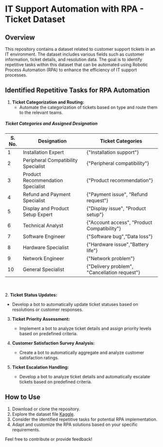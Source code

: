 # IT Support Automation with RPA - Ticket Dataset

## Overview

This repository contains a dataset related to customer support tickets in an IT environment. The dataset includes various fields such as customer information, ticket details, and resolution data. The goal is to identify repetitive tasks within this dataset that can be automated using Robotic Process Automation (RPA) to enhance the efficiency of IT support processes.


## Identified Repetitive Tasks for RPA Automation

1. **Ticket Categorization and Routing:**
   - Automate the categorization of tickets based on type and route them to the relevant teams.
##### Ticket Categories and Assigned Designation


| S. No. | Designation                          | Ticket Categories                                       |
|--------|--------------------------------------|---------------------------------------------------------|
| 1      | Installation Expert                  | {"Installation support"}                                |
| 2      | Peripheral Compatibility Specialist | {"Peripheral compatibility"}                           |
| 3      | Product Recommendation Specialist    | {"Product recommendation"}                              |
| 4      | Refund and Payment Specialist        | {"Payment issue", "Refund request"}     |
| 5      | Display and Product Setup Expert     | {"Display issue", "Product setup"}                      |
| 6      | Technical Analyst                    | {"Account access", "Product Compatibility"}             |
| 7      | Software Engineer                    | {"Software bug","Data loss"}                       |
| 8      | Hardware Specialist                  | {"Hardware issue","Battery life"}          |
| 9      | Network Engineer                      | {"Network problem"}                                     |
| 10     | General Specialist                   | {"Delivery problem", "Cancellation request"}            |

<br> <br/>
2. **Ticket Status Updates:**
   - Develop a bot to automatically update ticket statuses based on resolutions or customer responses.

3. **Ticket Priority Assessment:**
   - Implement a bot to analyze ticket details and assign priority levels based on predefined criteria.

4. **Customer Satisfaction Survey Analysis:**
   - Create a bot to automatically aggregate and analyze customer satisfaction ratings.

5. **Ticket Escalation Handling:**
   - Develop a bot to analyze ticket details and automatically escalate tickets based on predefined criteria.





## How to Use

1. Download or clone the repository.
2. Explore the dataset file [Kaggle](https://www.kaggle.com/datasets/suraj520/customer-support-ticket-dataset).
3. Consider the identified repetitive tasks for potential RPA implementation.
4. Adapt and customize the RPA solutions based on your specific requirements.

Feel free to contribute or provide feedback!
